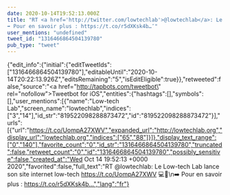 ```yaml
---
date: 2020-10-14T19:52:13.000Z
title: "RT <a href='http://twitter.com/lowtechlab'>@lowtechlab</a>: Le Low-tech Lab lance son site internet low-tech https://t.co/UompA27XWV 💻🌱
➡️ Pour en savoir plus : https://t.co/r5dXKsk4b…″"
user_mentions: "undefined"
tweet_id: "1316466864504139780"
pub_type: "tweet"
---
```

{"edit_info":{"initial":{"editTweetIds":["1316466864504139780"],"editableUntil":"2020-10-14T20:22:13.926Z","editsRemaining":"5","isEditEligible":true}},"retweeted":false,"source":"<a href=\"http://tapbots.com/tweetbot\" rel=\"nofollow\">Tweetbot for iΟS</a>","entities":{"hashtags":[],"symbols":[],"user_mentions":[{"name":"Low-tech Lab","screen_name":"lowtechlab","indices":["3","14"],"id_str":"819522098288873472","id":"819522098288873472"}],"urls":[{"url":"https://t.co/UompA27XWV","expanded_url":"http://lowtechlab.org","display_url":"lowtechlab.org","indices":["65","88"]}]},"display_text_range":["0","140"],"favorite_count":"0","id_str":"1316466864504139780","truncated":false,"retweet_count":"0","id":"1316466864504139780","possibly_sensitive":false,"created_at":"Wed Oct 14 19:52:13 +0000 2020","favorited":false,"full_text":"RT @lowtechlab: Le Low-tech Lab lance son site internet low-tech https://t.co/UompA27XWV 💻🌱\n➡️ Pour en savoir plus : https://t.co/r5dXKsk4b…","lang":"fr"}
